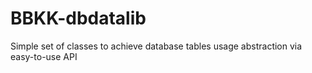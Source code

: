 BBKK-dbdatalib
==============

Simple set of classes to achieve database tables usage abstraction via easy-to-use API
